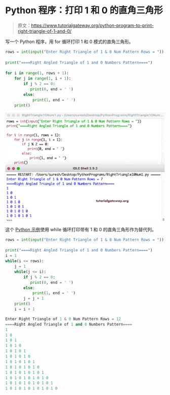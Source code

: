 # Python 程序：打印 1 和 0 的直角三角形

> 原文：<https://www.tutorialgateway.org/python-program-to-print-right-triangle-of-1-and-0/>

写一个 Python 程序，用 for 循环打印 1 和 0 模式的直角三角形。

```py
rows = int(input("Enter Right Triangle of 1 & 0 Num Pattern Rows = "))

print("====Right Angled Triangle of 1 and 0 Numbers Pattern====")

for i in range(1, rows + 1):
    for j in range(1, i + 1):
        if j % 2 == 0:
           print(0, end = ' ') 
        else:
            print(1, end = ' ') 
    print()
```

![Python Program to Print Right Triangle of 1 and 0](img/84e3d1011817855a4057334bec93141f.png)

这个 [Python 示例](https://www.tutorialgateway.org/python-programming-examples/)使用 while 循环打印带有 1 和 0 的直角三角形作为替代列。

```py
rows = int(input("Enter Right Triangle of 1 & 0 Num Pattern Rows = "))

print("====Right Angled Triangle of 1 and 0 Numbers Pattern====")
i = 1
while(i <= rows):
    j = 1
    while(j <= i):
        if j % 2 == 0:
           print(0, end = ' ') 
        else:
            print(1, end = ' ')
        j = j + 1
    print()
    i = i + 1
```

```py
Enter Right Triangle of 1 & 0 Num Pattern Rows = 12
====Right Angled Triangle of 1 and 0 Numbers Pattern====
1 
1 0 
1 0 1 
1 0 1 0 
1 0 1 0 1 
1 0 1 0 1 0 
1 0 1 0 1 0 1 
1 0 1 0 1 0 1 0 
1 0 1 0 1 0 1 0 1 
1 0 1 0 1 0 1 0 1 0 
1 0 1 0 1 0 1 0 1 0 1 
1 0 1 0 1 0 1 0 1 0 1 0
```
